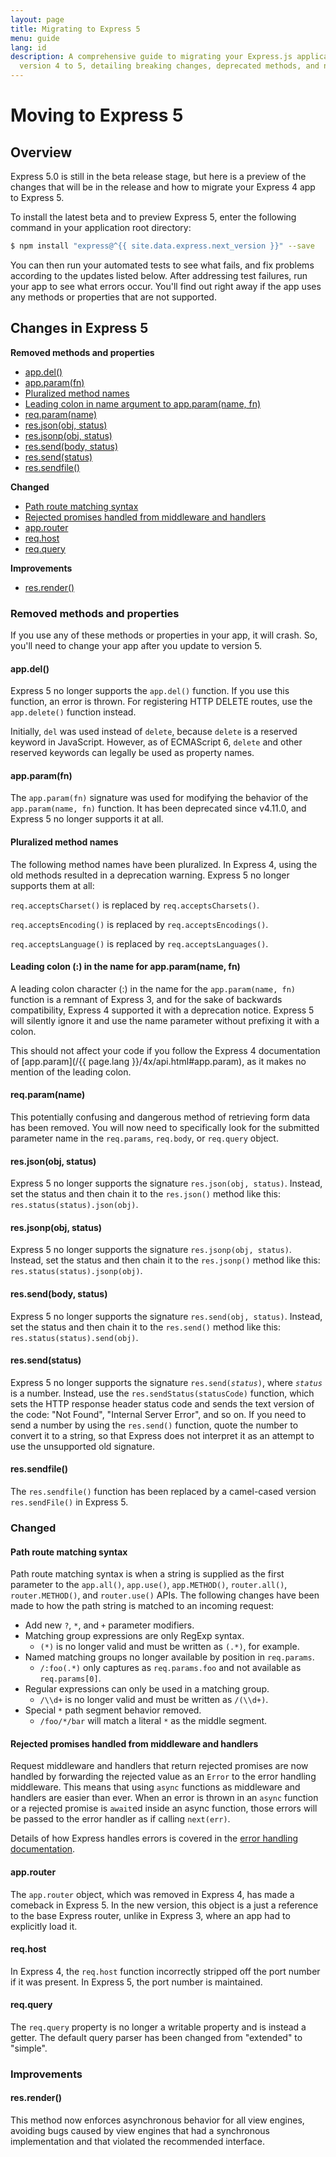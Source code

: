 ```yaml
---
layout: page
title: Migrating to Express 5
menu: guide
lang: id
description: A comprehensive guide to migrating your Express.js applications from
  version 4 to 5, detailing breaking changes, deprecated methods, and new improvements.
---
```

# Moving to Express 5

<h2 id="overview">Overview</h2>

Express 5.0 is still in the beta release stage, but here is a preview of the changes that will be in the release and how to migrate your Express 4 app to Express 5.

To install the latest beta and to preview Express 5, enter the following command in your application root directory:

```bash
$ npm install "express@^{{ site.data.express.next_version }}" --save
```

You can then run your automated tests to see what fails, and fix problems according to the updates listed below. After addressing test failures, run your app to see what errors occur. You'll find out right away if the app uses any methods or properties that are not supported.

<h2 id="changes">Changes in Express 5</h2>

**Removed methods and properties**

<ul class="doclist">
  <li><a href="#app.del">app.del()</a></li>
  <li><a href="#app.param">app.param(fn)</a></li>
  <li><a href="#plural">Pluralized method names</a></li>
  <li><a href="#leading">Leading colon in name argument to app.param(name, fn)</a></li>
  <li><a href="#req.param">req.param(name)</a></li>
  <li><a href="#res.json">res.json(obj, status)</a></li>
  <li><a href="#res.jsonp">res.jsonp(obj, status)</a></li>
  <li><a href="#res.send.body">res.send(body, status)</a></li>
  <li><a href="#res.send.status">res.send(status)</a></li>
  <li><a href="#res.sendfile">res.sendfile()</a></li>
</ul>

**Changed**

<ul class="doclist">
  <li><a href="#path-syntax">Path route matching syntax</a></li>
  <li><a href="#rejected-promises">Rejected promises handled from middleware and handlers</a></li>
  <li><a href="#app.router">app.router</a></li>
  <li><a href="#req.host">req.host</a></li>
  <li><a href="#req.query">req.query</a></li>
</ul>

**Improvements**

<ul class="doclist">
  <li><a href="#res.render">res.render()</a></li>
</ul>

<h3>Removed methods and properties</h3>

If you use any of these methods or properties in your app, it will crash. So, you'll need to change your app after you update to version 5.

<h4 id="app.del">app.del()</h4>

Express 5 no longer supports the `app.del()` function. If you use this function, an error is thrown. For registering HTTP DELETE routes, use the `app.delete()` function instead.

Initially, `del` was used instead of `delete`, because `delete` is a reserved keyword in JavaScript. However, as of ECMAScript 6, `delete` and other reserved keywords can legally be used as property names.

<h4 id="app.param">app.param(fn)</h4>

The `app.param(fn)` signature was used for modifying the behavior of the `app.param(name, fn)` function. It has been deprecated since v4.11.0, and Express 5 no longer supports it at all.

<h4 id="plural">Pluralized method names</h4>

The following method names have been pluralized. In Express 4, using the old methods resulted in a deprecation warning. Express 5 no longer supports them at all:

`req.acceptsCharset()` is replaced by `req.acceptsCharsets()`.

`req.acceptsEncoding()` is replaced by `req.acceptsEncodings()`.

`req.acceptsLanguage()` is replaced by `req.acceptsLanguages()`.

<h4 id="leading">Leading colon (:) in the name for app.param(name, fn)</h4>

A leading colon character (:) in the name for the `app.param(name, fn)` function is a remnant of Express 3, and for the sake of backwards compatibility, Express 4 supported it with a deprecation notice. Express 5 will silently ignore it and use the name parameter without prefixing it with a colon.

This should not affect your code if you follow the Express 4 documentation of [app.param](/{{ page.lang }}/4x/api.html#app.param), as it makes no mention of the leading colon.

<h4 id="req.param">req.param(name)</h4>

This potentially confusing and dangerous method of retrieving form data has been removed. You will now need to specifically look for the submitted parameter name in the `req.params`, `req.body`, or `req.query` object.

<h4 id="res.json">res.json(obj, status)</h4>

Express 5 no longer supports the signature `res.json(obj, status)`. Instead, set the status and then chain it to the `res.json()` method like this: `res.status(status).json(obj)`.

<h4 id="res.jsonp">res.jsonp(obj, status)</h4>

Express 5 no longer supports the signature `res.jsonp(obj, status)`. Instead, set the status and then chain it to the `res.jsonp()` method like this: `res.status(status).jsonp(obj)`.

<h4 id="res.send.body">res.send(body, status)</h4>

Express 5 no longer supports the signature `res.send(obj, status)`. Instead, set the status and then chain it to the `res.send()` method like this: `res.status(status).send(obj)`.

<h4 id="res.send.status">res.send(status)</h4>

Express 5 no longer supports the signature <code>res.send(<em>status</em>)</code>, where _`status`_ is a number. Instead, use the `res.sendStatus(statusCode)` function, which sets the HTTP response header status code and sends the text version of the code: "Not Found", "Internal Server Error", and so on.
If you need to send a number by using the `res.send()` function, quote the number to convert it to a string, so that Express does not interpret it as an attempt to use the unsupported old signature.

<h4 id="res.sendfile">res.sendfile()</h4>

The `res.sendfile()` function has been replaced by a camel-cased version `res.sendFile()` in Express 5.

<h3>Changed</h3>

<h4 id="path-syntax">Path route matching syntax</h4>

Path route matching syntax is when a string is supplied as the first parameter to the `app.all()`, `app.use()`, `app.METHOD()`, `router.all()`, `router.METHOD()`, and `router.use()` APIs. The following changes have been made to how the path string is matched to an incoming request:

- Add new `?`, `*`, and `+` parameter modifiers.
- Matching group expressions are only RegExp syntax.
  * `(*)` is no longer valid and must be written as `(.*)`, for example.
- Named matching groups no longer available by position in `req.params`.
  * `/:foo(.*)` only captures as `req.params.foo` and not available as `req.params[0]`.
- Regular expressions can only be used in a matching group.
  * `/\\d+` is no longer valid and must be written as `/(\\d+)`.
- Special `*` path segment behavior removed.
  * `/foo/*/bar` will match a literal `*` as the middle segment.

<h4 id="rejected-promises">Rejected promises handled from middleware and handlers</h4>

Request middleware and handlers that return rejected promises are now handled by forwarding the rejected value as an `Error` to the error handling middleware. This means that using `async` functions as middleware and handlers are easier than ever. When an error is thrown in an `async` function or a rejected promise is `await`ed inside an async function, those errors will be passed to the error handler as if calling `next(err)`.

Details of how Express handles errors is covered in the [error handling documentation](/en/guide/error-handling.html).

<h4 id="app.router">app.router</h4>

The `app.router` object, which was removed in Express 4, has made a comeback in Express 5. In the new version, this object is a just a reference to the base Express router, unlike in Express 3, where an app had to explicitly load it.

<h4 id="req.host">req.host</h4>

In Express 4, the `req.host` function incorrectly stripped off the port number if it was present. In Express 5, the port number is maintained.

<h4 id="req.query">req.query</h4>

The `req.query` property is no longer a writable property and is instead a getter. The default query parser has been changed from "extended" to "simple".

<h3>Improvements</h3>

<h4 id="res.render">res.render()</h4>

This method now enforces asynchronous behavior for all view engines, avoiding bugs caused by view engines that had a synchronous implementation and that violated the recommended interface.
